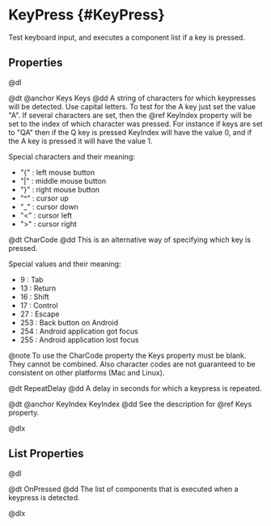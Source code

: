 # KeyPress {#KeyPress}

Test keyboard input, and executes a component list if a key is pressed.

## Properties

@dl

@dt @anchor Keys Keys @dd A string of characters for which keypresses will be
detected. Use capital letters. To test for the A key just set the value "A". If
several characters are set, then the @ref KeyIndex property will be set to the
index of which character was pressed. For instance if keys are set to "QA" then
if the Q key is pressed KeyIndex will have the value 0, and if the A key is
pressed it will have the value 1.

Special characters and their meaning:

- "{" : left mouse button
- "|" : middle mouse button
- "}" : right mouse button
- "^" : cursor up
- "\_" : cursor down
- "<" : cursor left
- ">" : cursor right

@dt CharCode @dd This is an alternative way of specifying which key is pressed.

Special values and their meaning:

- 9 : Tab
- 13 : Return
- 16 : Shift
- 17 : Control
- 27 : Escape
- 253 : Back button on Android
- 254 : Android application got focus
- 255 : Android application lost focus

@note To use the CharCode property the Keys property must be blank. They cannot
be combined. Also character codes are not guaranteed to be consistent on other
platforms (Mac and Linux).

@dt RepeatDelay @dd A delay in seconds for which a keypress is repeated.

@dt @anchor KeyIndex KeyIndex @dd See the description for @ref Keys property.

@dlx

## List Properties

@dl

@dt OnPressed @dd The list of components that is executed when a keypress is
detected.

@dlx
